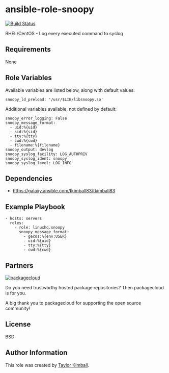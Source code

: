 # ansible-role-snoopy

[![Build Status](https://travis-ci.org/linuxhq/ansible-role-snoopy.svg?branch=master)](https://travis-ci.org/linuxhq/ansible-role-snoopy)

RHEL/CentOS - Log every executed command to syslog

## Requirements

None

## Role Variables

Available variables are listed below, along with default values:

    snoopy_ld_preload: '/usr/$LIB/libsnoopy.so'

Additional variables available, not defined by default:

    snoopy_error_logging: False
    snoopy_message_format:
      - uid:%{uid}
      - sid:%{sid}
      - tty:%{tty}
      - cwd:%{cwd}
      - filename:%{filename}
    snoopy_output: devlog
    snoopy_syslog_facility: LOG_AUTHPRIV
    snoopy_syslog_ident: snoopy
    snoopy_syslog_level: LOG_INFO

## Dependencies

 * https://galaxy.ansible.com/tkimball83/tkimball83

## Example Playbook

    - hosts: servers
      roles:
        - role: linuxhq.snoopy
          snoopy_message_format:
            - gecos:%{env:USER}
            - uid:%{uid}
            - tty:%{tty}
            - cwd:%{cwd}

## Partners

[![packagecloud](http://dka575ofm4ao0.cloudfront.net/pages-transactional_logos/retina/10543/gKme3F4XRaC5EyKJzKsA)](https://packagecloud.io)

Do you need trustworthy hosted package repositories?  Then packagecloud is for you.

A big thank you to packagecloud for supporting the open source community!

## License

BSD

## Author Information

This role was created by [Taylor Kimball](http://www.linuxhq.org).
